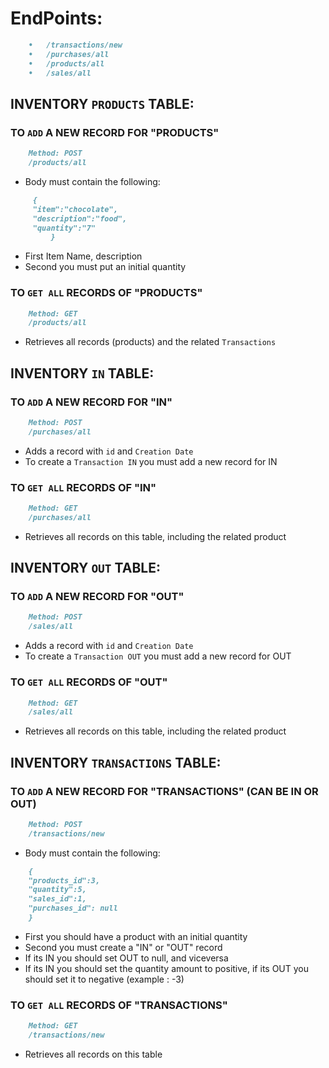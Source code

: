 # EndPoints:

```md
	•	/transactions/new
	•	/purchases/all
	•	/products/all
	•	/sales/all
```

## INVENTORY `PRODUCTS` TABLE:

### TO `ADD` A NEW RECORD FOR "PRODUCTS"

```md	
	Method: POST
	/products/all
```
- Body must contain the following:

```md	
	 {
  	 "item":"chocolate",
	 "description":"food",
	 "quantity":"7"
         }
```
- First Item Name, description
- Second you must put an initial quantity

### TO `GET ALL` RECORDS OF "PRODUCTS"

```md	
	Method: GET
	/products/all
```
- Retrieves all records (products) and the related `Transactions`


## INVENTORY `IN` TABLE:

### TO `ADD` A NEW RECORD FOR "IN"

```md	
	Method: POST
	/purchases/all
```
- Adds a record with `id` and `Creation Date`
- To create a `Transaction IN` you must add a new record for IN


### TO `GET ALL` RECORDS OF "IN"

```md	
	Method: GET
	/purchases/all
```
- Retrieves all records on this table, including the related product


## INVENTORY `OUT` TABLE:

### TO `ADD` A NEW RECORD FOR "OUT"

```md	
	Method: POST
	/sales/all
```
- Adds a record with `id` and `Creation Date`
- To create a `Transaction OUT` you must add a new record for OUT


### TO `GET ALL` RECORDS OF "OUT"

```md	
	Method: GET
	/sales/all
```
- Retrieves all records on this table, including the related product


## INVENTORY `TRANSACTIONS` TABLE:

### TO `ADD` A NEW RECORD FOR "TRANSACTIONS" (CAN BE IN OR OUT)

```md	
	Method: POST
	/transactions/new
```
- Body must contain the following:

```md	
	{
	"products_id":3,
	"quantity":5,
	"sales_id":1,
	"purchases_id": null
	}
```
- First you should have a product with an initial quantity
- Second you must create a "IN" or "OUT" record
- If its IN you should set OUT to null, and viceversa
- If its IN you should set the quantity amount to positive, if its OUT you should set it to negative (example : -3)

### TO `GET ALL` RECORDS OF "TRANSACTIONS"

```md	
	Method: GET
	/transactions/new
```
- Retrieves all records on this table



